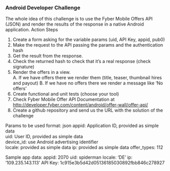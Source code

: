 ### Android Developer Challenge
 
The whole idea of this challenge is to use the Fyber Mobile Offers API (JSON) and render the results of the response in a native Android application. 
Action Steps 

1. Create a form asking for the variable params (uid, API Key, appid, pub0) 
2. Make the request to the API passing the params and the authentication hash  
3. Get the result from the response. 
4. Check the returned hash to check that it’s a real response (check signature) 
5. Render the offers in a view.  
    A. If we have offers there we render them (title, teaser, thumbnail hires and payout) 
    B. If we have no offers there we render a message like ‘No offers’  
6. Create functional and unit tests (choose your tool) 
7. Check Fyber Mobile Offer API Documentation at http://developer.fyber.com/content/android/offer-wall/offer-api/ 
8. Create a github repository and send us the URL with the solution of the
challenge 
 
Params to be used 
format: json 
appid: Application ID, provided as simple data   
uid: User ID, provided as simple data   
device_id: use Android advertising identifier   
locale: provided as simple data 
ip: provided as simple data 
offer_types: 112 
 
Sample app data:
appid: 2070 
uid: spiderman 
locale: ‘DE’ 
ip: ‘109.235.143.113’ 
API Key: 1c915e3b5d42d05136185030892fbb846c278927




